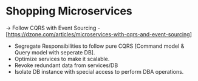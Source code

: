 # Shopping Microservices


-> Follow CQRS with Event Sourcing -
[https://dzone.com/articles/microservices-with-cqrs-and-event-sourcing]
<ul>
  <li>Segregate Responsibilities to follow pure CQRS [Command model & Query model with seperate DB].</li>
  <li>Optimize services to make it scalable.</li>
  <li>Revoke redundant data from services/DB</li>
  <li>Isolate DB instance with special access to perform DBA operations.</li>
</ul
![CQRS](https://github.com/Abhirup-02/Shopping/assets/92736753/f054b35f-1d88-4544-9bdb-63d009d6689a)
